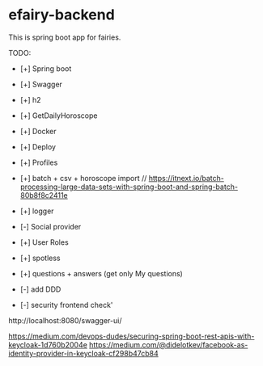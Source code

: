 # efairy-backend
This is spring boot app for fairies.

TODO:
- [+] Spring boot
- [+] Swagger
- [+] h2
- [+] GetDailyHoroscope
- [+] Docker
- [+] Deploy
- [+] Profiles
- [+] batch + csv + horoscope import // https://itnext.io/batch-processing-large-data-sets-with-spring-boot-and-spring-batch-80b8f8c2411e
- [+] logger
- [-] Social provider
- [+] User Roles
- [+] spotless
- [+] questions + answers (get only My questions)
- [-] add DDD

- [-] security frontend check'


http://localhost:8080/swagger-ui/

https://medium.com/devops-dudes/securing-spring-boot-rest-apis-with-keycloak-1d760b2004e
https://medium.com/@didelotkev/facebook-as-identity-provider-in-keycloak-cf298b47cb84
